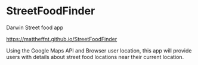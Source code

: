 # StreetFoodFinder
Darwin Street food app

 https://mattheffnt.github.io/StreetFoodFinder

Using the Google Maps API and Browser user location, this app will provide users with
details about street food locations near their current location.